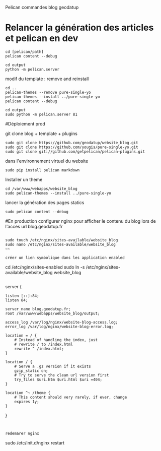 Pelican  commandes blog geodatup 

# Relancer la génération des articles et pelican en dev

~~~
cd [pelican/path]
pelican content --debug

cd output
python -m pelican.server
~~~

modif du template : remove and reinstall

~~~
cd ..
pelican-themes --remove pure-single-yo
pelican-themes --install ../pure-single-yo
pelican content --debug

cd output
sudo python -m pelican.server 81
~~~

#Déploiement prod

git clone blog + template + plugins

~~~
sudo git clone https://github.com/geodatup/website_blog.git
sudo git clone https://github.com/yougis/pure-single-yo.git
sudo git clone git://github.com/getpelican/pelican-plugins.git
~~~

dans l'environnement virtuel du website

~~~
sudo pip install pelican markdown
~~~

Installer un theme

~~~
cd /var/www/webapps/website_blog 
sudo pelican-themes --install ../pure-single-yo
~~~

lancer la génération des pages statics

~~~
sudo pelican content --debug
~~~

#En production
configurer nginx pour afficher le contenu du blog lors de l'acces url blog.geodatup.fr

~~~

sudo touch /etc/nginx/sites-available/website_blog
sudo nano /etc/nginx/sites-available/website_blog
~~

créer un lien symbolique dans les application enabled
~~~
cd /etc/nginx/sites-enabled
sudo ln -s /etc/nginx/sites-available/website_blog website_blog
~~~

~~~
server {

    listen [::]:84;
    listen 84;

    server_name blog.geodatup.fr;
    root /var/www/webapps/website_blog/output;
    
    access_log /var/log/nginx/website-blog-access.log;
    error_log /var/log/nginx/website-blog-error.log;
    
    location = / {
        # Instead of handling the index, just
        # rewrite / to /index.html
        rewrite ^ /index.html;
    }

    location / {
        # Serve a .gz version if it exists
        gzip_static on;
        # Try to serve the clean url version first
        try_files $uri.htm $uri.html $uri =404;
    }

    location ^~ /theme {
        # This content should very rarely, if ever, change
        expires 1y;
    }
}
~~~


redemarer nginx
~~~
sudo /etc/init.d/nginx restart
~~~